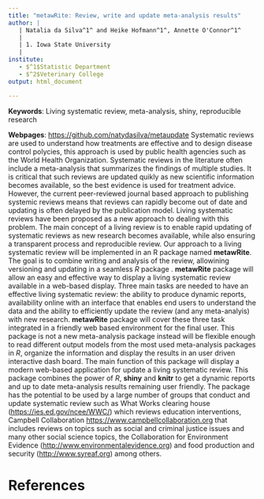 ```yaml
---
title: "metawRite: Review, write and update meta-analysis results"
author: |
   | Natalia da Silva^1^ and Heike Hofmann^1^, Annette O'Connor^1^
   |
   | 1. Iowa State University  
   |
institute: 
   - $^1$Statistic Department
   - $^2$Veterinary College
output: html_document

---
```


**Keywords**: Living systematic review, meta-analysis, shiny, reproducible research

**Webpages**: https://github.com/natydasilva/metaupdate
Systematic reviews are used to understand how treatments are effective and to design disease control polycies, this approach is used by public health agencies such as the World Health Organization. Systematic reviews in the literature often include a meta-analysis that summarizes the findings of multiple studies. It is critical that such reviews are updated quikly as new scientific information becomes available, so the best evidence is used for treatment advice. However, the current peer-reviewed journal based approach to publishing systemic reviews means that reviews can rapidly become out of date and updating is often delayed by the publication model. Living systematic reviews have been proposed as a new approach to dealing with this problem. The main concept of a living review is to enable rapid updating of systematic reviews as new research becomes available, while also ensuring a transparent process and reproducible review. Our approach to a living systematic review will be implemented in an R package named **metawRite**. The goal is to combine writing and analysis of the review,  allowining versioning and updating in a seamless *R* package .
 **metawRite** package  will allow an easy and effective way to display a living systematic review available in a web-based display. 
Three main tasks are needed to have an effective living systematic review: the ability to produce dynamic reports, availability online with an interface that enables end users to understand the data and the ability to efficiently update the review (and any meta-analyis) with new research.
 **metawRite** package  will cover these three task integrated in a friendly web based environment for the final user. This package is not a new meta-analysis package instead will be flexible enough to read different output models from the most used meta-analysis packages in *R*, organize the information and display the results in an user driven interactive dash board. The main function of this package will display a modern web-based application for update a living systematic review.
This package combines the power of *R*,  **shiny** and  **knitr** to get a dynamic reports and up to date meta-analysis results remaining user friendly. The package has the potential to be used by a large number of groups that conduct and update systematic review such as What Works clearing house (https://ies.ed.gov/ncee/WWC/)  which reviews education interventions, Campbell Collaboration https://www.campbellcollaboration.org that includes reviews on topics such as social and criminal justice issues and many other social science topics, the Collaboration for Environment Evidence (http://www.environmentalevidence.org) and food production and security (http://www.syreaf.org) among others. 


# References
